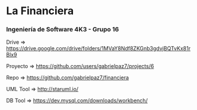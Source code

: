 # La Financiera
### Ingeniería de Software 4K3 - Grupo 16


Drive => https://drive.google.com/drive/folders/1MVaY8Ndf8ZKGnb3gdvjBQTvKx81rBlx9

Proyecto => https://github.com/users/gabrielpaz7/projects/6

Repo => https://github.com/gabrielpaz7/financiera

UML Tool => http://staruml.io/

DB Tool =>  https://dev.mysql.com/downloads/workbench/
